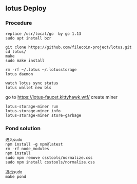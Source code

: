 ## lotus Deploy

### Procedure

    replace /usr/local/go  by go 1.13
    sudo apt install bzr
    
    git clone https://github.com/filecoin-project/lotus.git
    cd lotus/
    make
    sudo make install 
    
    rm -rf ~/.lotus ~/.lotusstorage
    lotus daemon
    
    watch lotus sync status
    lotus wallet new bls
    
    
    
go to https://lotus-faucet.kittyhawk.wtf/ create miner
    
    lotus-storage-miner run
    lotus-storage-miner info
    lotus-storage-miner store-garbage
    
    
### Pond solution

    进入sudo
    npm install -g npm@latest 
    rm -rf node_modules 
    npm install
    sudo npm remove csstools/normalize.css
    sudo npm install csstools/normalize.css
    
    退出sudo
    make pond